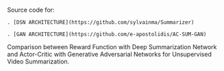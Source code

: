 Source code for:

	. [DSN ARCHITECTURE](https://github.com/sylvainma/Summarizer)
	
	. [GAN ARCHITECTURE](https://github.com/e-apostolidis/AC-SUM-GAN)

Comparison  between  Reward  Function  with  Deep  Summarization Network  and  Actor-Critic  with  Generative  Adversarial  Networks  for Unsupervised  Video  Summarization.

